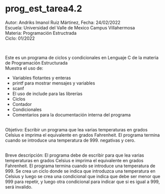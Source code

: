 # prog_est_tarea4.2
<p>Autor: Andriks Imanol Ruiz Mártinez, Fecha: 24/02/2022 <br>
Escuela: Universidad del Valle de Mexico Campus Villahermosa <br>
Materia: Programación Estructrada <br>
Ciclo: 01/2022</p>
<br>
<p>Este es un programa de ciclos y condicionales en Lenguaje C de la materia de Programación Estructurada<br>
Muestra el uso de:
  <ul>
    <li>Variables flotantes y enteras</li>
    <li>printf para mostrar mensajes y variables</li>
    <li>scanf</li>
    <li>El uso de include para las librerías</li>
    <li>Ciclos</li>
    <li>Contador</li>
    <li>Condicionales</li>
    <li>Comentarios para la documentación interna del programa</li>
    </ul>
    </p>
<br>
Objetivo: Escribir un programa que lea varias temperaturas en grados Celsius e imprima el equivalente en grados Fahrenheit. El programa termina cuando se introduce una temperatura de 999.
negativas y cero.
<br>
<br>
<p>Breve descripción: 
El programa debe de escribir para que lea varias temperaturas en grados Celsius e imprima el equivalente en grados Fahrenheit. El programa termina cuando se introduce una temperatura de 999. Se crea un ciclo donde se indica que introduzca una temperatura en Celsius y luego se crea una condicional que indica que debe ser menor que 999 para repetir, y luego otra condicional para indicar que si es igual a 999, será invalido.
</p>
